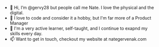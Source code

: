 - 👋 Hi, I’m @gervy28 but people call me Nate. I love the physical and the digital.
- 👀 I love to code and consider it a hobby, but I'm far more of a Product Manager
- 🌱 I'm a very active learner, self-taught, and I continue to exapnd my skills every day.
- 📫 Want to get in touch, checkout my website at nategervenak.com 


<!---
gervy28/gervy28 is a ✨ special ✨ repository because its `README.md` (this file) appears on your GitHub profile.
You can click the Preview link to take a look at your changes.
--->
